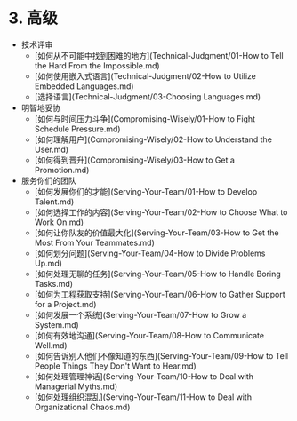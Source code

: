 # 3. 高级
- 技术评审
	- [如何从不可能中找到困难的地方](Technical-Judgment/01-How to Tell the Hard From the Impossible.md)
	- [如何使用嵌入式语言](Technical-Judgment/02-How to Utilize Embedded Languages.md)
	- [选择语言](Technical-Judgment/03-Choosing Languages.md)
- 明智地妥协
	- [如何与时间压力斗争](Compromising-Wisely/01-How to Fight Schedule Pressure.md)
	- [如何理解用户](Compromising-Wisely/02-How to Understand the User.md)
	- [如何得到晋升](Compromising-Wisely/03-How to Get a Promotion.md)
- 服务你们的团队
	- [如何发展你们的才能](Serving-Your-Team/01-How to Develop Talent.md)
	- [如何选择工作的内容](Serving-Your-Team/02-How to Choose What to Work On.md)
	- [如何让你队友的价值最大化](Serving-Your-Team/03-How to Get the Most From Your Teammates.md)
	- [如何划分问题](Serving-Your-Team/04-How to Divide Problems Up.md)
	- [如何处理无聊的任务](Serving-Your-Team/05-How to Handle Boring Tasks.md)
	- [如何为工程获取支持](Serving-Your-Team/06-How to Gather Support for a Project.md)
	- [如何发展一个系统](Serving-Your-Team/07-How to Grow a System.md)
	- [如何有效地沟通](Serving-Your-Team/08-How to Communicate Well.md)
	- [如何告诉别人他们不像知道的东西](Serving-Your-Team/09-How to Tell People Things They Don't Want to Hear.md)
	- [如何处理管理神话](Serving-Your-Team/10-How to Deal with Managerial Myths.md)
	- [如何处理组织混乱](Serving-Your-Team/11-How to Deal with Organizational Chaos.md)
